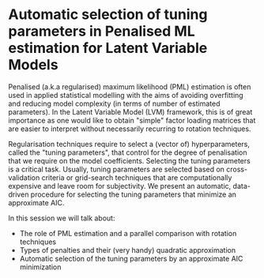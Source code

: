 # Automatic selection of tuning parameters in Penalised ML estimation for Latent Variable Models

Penalised (a.k.a regularised) maximum likelihood (PML) estimation is often used in applied statistical modelling with the aims of avoiding overfitting and reducing model complexity (in terms of number of estimated parameters). In the Latent Variable Model (LVM) framework, this is of great importance as one would like to obtain "simple" factor loading matrices that are easier to interpret without necessarily recurring to rotation techniques.

Regularisation techniques require to select a (vector of) hyperparameters, called the "tuning parameters", that control for the degree of penalisation that we require on the model coefficients. Selecting the tuning parameters is a critical task. Usually, tuning parameters are selected based on cross-validation criteria or grid-search techniques that are computationally expensive and leave room for subjectivity. We present an automatic, data-driven procedure for selecting the tuning parameters that minimize an approximate AIC.

In this session we will talk about:

* The role of PML estimation and a parallel comparison with rotation techniques
* Types of penalties and their (very handy) quadratic approximation
* Automatic selection of the tuning parameters by an approximate AIC minimization
